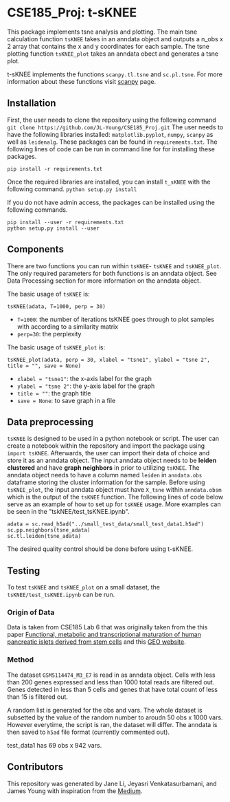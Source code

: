 # CSE185_Proj: t-sKNEE

This package implements tsne analysis and plotting. The main tsne calculation function `tsKNEE` takes in an anndata object and outputs a n_obs x 2 array that contains the x and y coordinates for each sample. The tsne plotting function `tsKNEE_plot` takes an anndata obect and generates a tsne plot. 

t-sKNEE implements the functions `scanpy.tl.tsne` and `sc.pl.tsne`. For more information about these functions visit [scanpy](https://scanpy.readthedocs.io/en/stable/api/tools.html) page.

## Installation
First, the user needs to clone the repository using the following command ```git clone https://github.com/JL-Young/CSE185_Proj.git```
The user needs to have the following libraries installed: `matplotlib.pyplot`, `numpy`, `scanpy` as well as `leidenalg`. These packages can be found in `requirements.txt`. The following lines of code can be run in command line for for installing these packages.

```
pip install -r requirements.txt 
```
Once the required libraries are installed, you can install `t_sKNEE` with the following command.
```python setup.py install```

If you do not have admin access, the packages can be installed using the following commands.
```
pip install --user -r requirements.txt
python setup.py install --user
```

## Components

There are two functions you can run within `tsKNEE`- `tsKNEE` and `tsKNEE_plot`. The only required parameters for both functions is an anndata object. See Data Processing section for more information on the anndata object.

The basic usage of `tsKNEE` is: 
```
tsKNEE(adata, T=1000, perp = 30)
```
- `T=1000`: the number of iterations tsKNEE goes through to plot samples with according to a similarity matrix
- `perp=30`: the perplexity 

The basic usage of `tsKNEE_plot` is: 
```
tsKNEE_plot(adata, perp = 30, xlabel = "tsne1", ylabel = "tsne 2", title = "", save = None)
```
- `xlabel = "tsne1"`: the x-axis label for the graph
- `ylabel = "tsne 2"`: the y-axis label for the graph
- `title = ""`: the graph title
- `save = None`: to save graph in a file

## Data preprocessing

`tsKNEE` is designed to be used in a python notebook or script. The user can create a notebook within the repository and import the package using `import tsKNEE`. Afterwards, the user can import their data of choice and store it as an anndata object. The input anndata object needs to be **leiden clustered** and have **graph neighbors** in prior to utilizing `tsKNEE`. The anndata object needs to have a column named `leiden` in `anndata.obs` dataframe storing the cluster information for the sample. Before using `tsKNEE_plot`, the input anndata object must have `X_tsne` within `anndata.obsm` which is the output of the `tsKNEE` function. The following lines of code below serve as an example of how to set up for `tsKNEE` usage. More examples can be seen in the "tskNEE/test_tsKNEE.ipynb". 

```
adata = sc.read_h5ad("../small_test_data/small_test_data1.h5ad")
sc.pp.neighbors(tsne_adata)
sc.tl.leiden(tsne_adata) 
```

The desired quality control should be done before using t-sKNEE. 

## Testing 

To test `tsKNEE` and `tsKNEE_plot` on a small dataset, the `tsKNEE/test_tsKNEE.ipynb` can be run. 

### Origin of Data

Data is taken from CSE185 Lab 6 that was originally taken from the this paper [Functional, metabolic and transcriptional maturation of human pancreatic islets derived from stem cells](https://www.nature.com/articles/s41587-022-01219-z.pdf) and this [GEO website](https://www.ncbi.nlm.nih.gov/geo/query/acc.cgi?acc=GSM5114474). 

### Method
The dataset `GSM5114474_M3_E7` is read in as anndata object. Cells with less than 200 genes expressed and less than 1000 total reads are filtered out. Genes detected in less than 5 cells and genes that have total count of less than 15 is filtered out. 

A random list is generated for the obs and vars. The whole dataset is subsetted by the value of the random number to aroudn 50 obs x 1000 vars. However everytime, the script is ran, the dataset will differ. The anndata is then saved to `h5ad` file format (currently commented out). 

test_data1 has 69 obs x 942 vars.

## Contributors

This repository was generated by Jane Li, Jeyasri Venkatasurbamani, and James Young with inspiration from the [Medium](https://towardsdatascience.com/understanding-t-sne-by-implementing-2baf3a987ab3).



